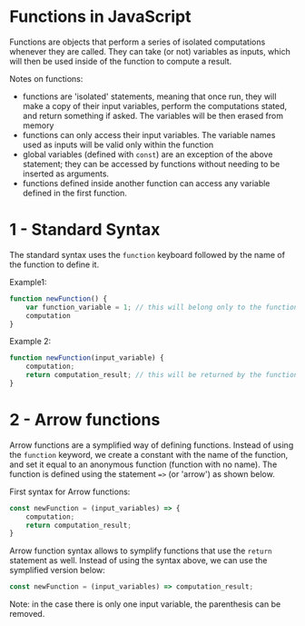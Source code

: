 # Functions in JavaScript


Functions are objects that perform a series of isolated computations whenever they are called. They can take (or not) variables as inputs, which will then be used inside of the function to compute a result.

Notes on functions:
- functions are 'isolated' statements, meaning that once run, they will make a copy of their input variables, perform the computations stated, and return something if asked. The variables will be then erased from memory
- functions can only access their input variables. The variable names used as inputs will be valid only within the function
- global variables (defined with `const`) are an exception of the above statement; they can be accessed by functions without needing to be inserted as arguments.
- functions defined inside another function can access any variable defined in the first function.

# 1 - Standard Syntax

The standard syntax uses the `function` keyboard followed by the name of the function to define it.

Example1:
```Javascript
function newFunction() {
    var function_variable = 1; // this will belong only to the function
    computation
}
```

Example 2:
```Javascript
function newFunction(input_variable) {
    computation;
    return computation_result; // this will be returned by the function
}
```

# 2 - Arrow functions
Arrow functions are a symplified way of defining functions. Instead of using the `function` keyword, we create a constant with the name of the function, and set it equal to an anonymous function (function with no name). The function is defined using the statement `=>` (or 'arrow') as shown below.

First syntax for Arrow functions:
```Javascript
const newFunction = (input_variables) => {
    computation;
    return computation_result;
}
```

Arrow function syntax allows to symplify functions that use the `return` statement as well. Instead of using the syntax above, we can use the symplified version below:
```Javascript
const newFunction = (input_variables) => computation_result;
```
Note: in the case there is only one input variable, the parenthesis can be removed.
